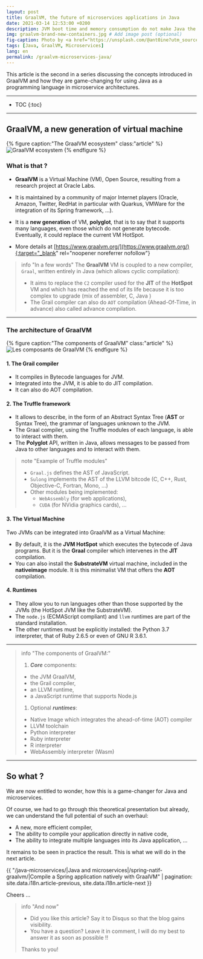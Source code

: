 ```yaml
---
layout: post
title: GraalVM, the future of microservices applications in Java
date: 2021-03-14 12:53:00 +0200
description: JVM boot time and memory consumption do not make Java the ideal candidate for developing microservices. But GraalVM could be a game-changer ... Let's see how.
img: graalvm-brand-new-containers.jpg # Add image post (optional)
fig-caption: Photo by <a href="https://unsplash.com/@ant0ine?utm_source=unsplash&utm_medium=referral&utm_content=creditCopyText">Antoine Petitteville</a> on <a href="https://unsplash.com/s/photos/containers?utm_source=unsplash&utm_medium=referral&utm_content=creditCopyText">Unsplash</a>
tags: [Java, GraalVM, Microservices]
lang: en
permalink: /graalvm-microservices-java/
---
```


This article is the second in a series discussing the concepts introduced in GraalVM and how they are game-changing for using Java as a programming language in microservice architectures.

<hr class = "hr-text" data-content = "Content">

* TOC
{:toc}

<hr class="hr-text" data-content="A new VM">

## GraalVM, a new generation of virtual machine

{% figure caption:"The GraalVM ecosystem" class:"article" %}
![GraalVM ecosystem]({{site.baseurl}}/assets/img/graalvm-ecosystem.png)
{% endfigure %}

### What is that ?

* **GraalVM** is a Virtual Machine (VM), Open Source, resulting from a research project at Oracle Labs.
* It is maintained by a community of major Internet players (Oracle, Amazon, Twitter, RedHat in particular with Quarkus, VMWare for the integration of its Spring framework, ...).

* It is a **new generation** of VM, **polyglot**, that is to say that it supports many languages, even those which do not generate bytecode. Eventually, it could replace the current VM HotSpot.

* More details at [https://www.graalvm.org/](https://www.graalvm.org/){:target="_blank" rel="noopener noreferrer nofollow"}

> info "In a few words"
> The **GraalVM** VM is coupled to a new compiler, `Graal`, written entirely in Java (which allows cyclic compilation):
> * It aims to replace the `C2` compiler used for the **JIT** of the **HotSpot** VM and which has reached the end of its life because it is too complex to upgrade (mix of assembler, C, Java )
> * The Grail compiler can also do `AOT` compilation (Ahead-Of-Time, in advance) also called advance compilation.

<hr class="hr-text" data-content="Architecture">

### The architecture of GraalVM

{% figure caption:"The components of GraalVM" class:"article" %}
![Les composants de GraalVM]({{site.baseurl}}/assets/img/graalvm-components.jpg)
{% endfigure %}


#### 1. The Grail compiler

* It compiles in Bytecode languages for JVM.
* Integrated into the JVM, it is able to do JIT compilation.
* It can also do AOT compilation.

#### 2. The Truffle framework

* It allows to describe, in the form of an Abstract Syntax Tree (**AST** or Syntax Tree), the grammar of languages unknown to the JVM.
* The Graal compiler, using the Truffle modules of each language, is able to interact with them.
* The **Polyglot** API, written in Java, allows messages to be passed from Java to other languages and to interact with them.

> note "Example of Truffle modules"
> * `Graal.js` defines the AST of JavaScript.
> * `Sulong` implements the AST of the LLVM bitcode (C, C++, Rust, Objective-C, Fortran, Mono, ...)
> * Other modules being implemented:
>   * `WebAssembly` (for web applications),
>   * `CUDA` (for NVidia graphics cards), ...

#### 3. The Virtual Machine

Two JVMs can be integrated into GraalVM as a Virtual Machine:
* By default, it is the **JVM HotSpot** which executes the bytecode of Java programs. But it is the **Graal** compiler which intervenes in the **JIT** compilation.
* You can also install the **SubstrateVM** virtual machine, included in the **nativeimage** module. It is this minimalist VM that offers the **AOT** compilation.

#### 4. Runtimes

* They allow you to run languages other than those supported by the JVMs (the HotSpot JVM like the SubstrateVM).
* The `node.js` (ECMAScript compliant) and `llvm` runtimes are part of the standard installation.
* The other runtimes must be explicitly installed: the Python 3.7 interpreter, that of Ruby 2.6.5 or even of GNU R 3.6.1.

<hr class="hr-text" data-content="Summary">

> info "The components of GraalVM:"
>
> 1. ***Core*** components:
>
> * the JVM GraalVM,
> * the Grail compiler,
> * an LLVM runtime,
> * a JavaScript runtime that supports Node.js
>
> 1. Optional ***runtimes***:
>
> * Native Image which integrates the ahead-of-time (AOT) compiler
> * LLVM toolchain
> * Python interpreter
> * Ruby interpreter
> * R interpreter
> * WebAssembly interpreter (Wasm)

<hr class="hr-text" data-content="Conclusion">

## So what ?

We are now entitled to wonder, how this is a game-changer for Java and microservices.

Of course, we had to go through this theoretical presentation but already, we can understand the full potential of such an overhaul:
* A new, more efficient compiler,
* The ability to compile your application directly in native code,
* The ability to integrate multiple languages into its Java application, ...

It remains to be seen in practice the result. This is what we will do in the next article.

{{ "/java-microservices/|Java and microservices|/spring-natif-graalvm/|Compile a Spring application natively with GraalVM" | pagination: site.data.i18n.article-previous, site.data.i18n.article-next }}

Cheers ...

> info "And now"
> * Did you like this article? Say it to Disqus so that the blog gains visibility.
> * You have a question? Leave it in comment, I will do my best to answer it as soon as possible !!
>
> Thanks to you!
>

